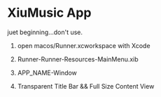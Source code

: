# XiuMusic App 

juet beginning...don't use.

1. open macos/Runner.xcworkspace with Xcode

2. Runner-Runner-Resources-MainMenu.xib

3. APP_NAME-Window

4. Transparent Title Bar && Full Size Content View


